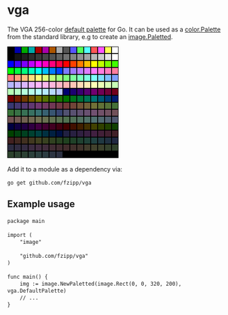 # vga

The VGA 256-color [default palette](https://en.wikipedia.org/wiki/Video_Graphics_Array#Color_palette)
for Go. It can be used as a [color.Palette](https://golang.org/pkg/image/color/#Palette)
from the standard library, e.g to create an [image.Paletted](https://golang.org/pkg/image/#Paletted).

![VGA 256-color default palette](demo/vga-palette-image/vga256_palette.png?raw=true "The VGA 256-color default palette")

Add it to a module as a dependency via:

    go get github.com/fzipp/vga

## Example usage

    package main

    import (
    	"image"

    	"github.com/fzipp/vga"
    )

    func main() {
    	img := image.NewPaletted(image.Rect(0, 0, 320, 200), vga.DefaultPalette)
    	// ...
    }

